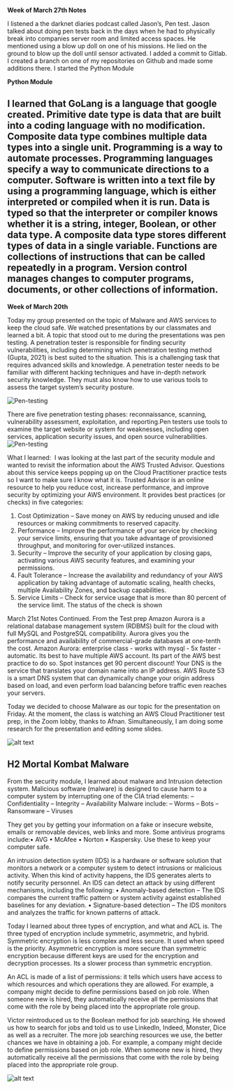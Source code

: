 **Week of March 27th Notes**

I listened a the darknet diaries podcast called Jason’s, Pen test. Jason 
talked about doing pen tests back in the days when he had to physically 
break into companies server room and limited access spaces. He mentioned 
using a blow up doll on one of his missions. He lied on the ground to blow up the 
doll until sensor activated. I added a commit to Gitlab. I created a branch on one 
of my repositories on Github and made some additions there.
I started the Python Module

**Python Module**

I learned that GoLang is a language that google created. 
Primitive date type is data that are built into a coding language with no modification.
Composite data type combines multiple data types into a single unit.
Programming is a way to automate processes. Programming languages specify a way to communicate 
directions to a computer. Software is written into a text file by using a programming language, 
which is either interpreted or compiled when it is run. Data is typed so that the interpreter or 
compiler knows whether it is a string, integer, Boolean, or other data type.
A composite data type stores different types of data in a single variable.
Functions are collections of instructions that can be called repeatedly in a program.
Version control manages changes to computer programs, documents, or other collections of information.
---------------------------------------------------------------------------------------------------------------

**Week of March 20th**

Today my group presented on the topic of Malware and AWS services 
to keep the cloud safe. We watched presentations by our classmates 
and learned a  bit. A topic that stood out to me during the presentations 
was pen testing. A penetration tester is responsible for finding security 
vulnerabilities, including determining which penetration testing method 
(Gupta, 2021) is best suited to the situation. This is a challenging task 
that requires advanced skills and knowledge. A penetration tester needs 
to be familiar with different hacking techniques and have in-depth network 
security knowledge. They must also know how to use various tools to assess 
the target system’s security posture.

![Pen-testing](https://www.eccouncil.org/cybersecurity-exchange/wp-content/uploads/2022/03/Penetration-Testing-Phases-1024x512.jpg) 

There are five penetration testing phases: reconnaissance, scanning, vulnerability assessment, exploitation, and reporting.Pen testers use tools to examine the target website or system for weaknesses, 
including open services, application security issues, and open source vulnerabilities.
![Pen-testing](https://www.satalytics.com.au/wp-content/uploads/2020/02/5-key-steps-in-Pen-testing-process.png)


What I learned: 
I  was looking at the last part of the security module and wanted to 
revisit the information about the AWS Trusted Advisor. Questions about this 
service keeps popping up on the Cloud Practitioner practice tests so I want to 
make sure I know what it is.
Trusted Advisor is an online resource to help you reduce cost, increase 
performance, and improve security by optimizing your AWS environment. 
It provides best practices (or checks) in five categories:
1. Cost Optimization – Save money on AWS by reducing unused and 
idle resources or making commitments to reserved capacity.
2. Performance – Improve the performance of your service by checking 
your service limits, ensuring that you take advantage of provisioned throughput, 
and monitoring for over-utilized instances.
3. Security – Improve the security of your application by closing gaps, 
activating various AWS security features, and examining your permissions.
4. Fault Tolerance – Increase the availability and redundancy of your AWS 
application by taking advantage of automatic scaling, health checks, multiple 
Availability Zones, and backup capabilities.
5. Service Limits – Check for service usage that is more than 80 percent of the service limit.
The status of the check is shown 
 
March 21st Notes Continued.
From the Test prep 
Amazon Aurora is a relational database management system (RDBMS) built for the cloud with full MySQL and PostgreSQL compatibility. Aurora gives you the performance and availability of commercial-grade databases at one-tenth the cost.
Amazon Aurora: enterprise class - works with mysql - 5x faster -automatic. 
Its best to have multiple AWS account.  Its part of the AWS best practice to do so. 
Spot instances get 90 percent discount! 
Your DNS is the service that translates your domain name into an IP address. AWS Route 53 is a smart DNS system that can dynamically change your origin address based on load, and even perform load balancing before traffic even reaches your servers.


Today we decided to choose Malware as our topic for the presentation on Friday. At the moment, the class is watching an AWS Cloud Practitioner test prep, in the Zoom lobby, thanks to Afnan. Simultaneously, I am doing some research for the  presentation and editing some slides. 

![alt text](https://www.bleepstatic.com/content/hl-images/2023/02/13/mortal-kombat.jpg)
## H2 Mortal Kombat Malware


From the security module, I learned about malware and Intrusion detection system. 
Malicious software (malware) is designed to cause harm to a computer system 
by interrupting one of the CIA triad elements: – Confidentiality – Integrity – Availability
Malware include: – Worms – Bots – Ransomware – Viruses

They get you by getting your information on a fake or insecure website, emails or 
removable devices, web links and more. 
Some antivirus programs include:• AVG • McAfee • Norton • Kaspersky. Use these to 
keep your computer safe. 

An intrusion detection system (IDS) is a hardware or software solution that monitors a 
network or a computer system to detect intrusions or malicious activity. When this kind 
of activity happens, the IDS generates alerts to notify security personnel.
An IDS can detect an attack by using different mechanisms, including the following:
• Anomaly-based detection – The IDS compares the current traffic pattern or system 
activity against established baselines for any deviation. • Signature-based detection – The IDS monitors and analyzes the traffic for known patterns 
of attack.

Today I learned about three types of encryption, and what and ACL is. The three typed of encryption include symmetric, asymmetric, and hybrid.  Symmetric encryption is less complex and less secure. It used when speed is the priority. Asymmetric encryption is more secure than symmetric encryption because different keys are used for the encryption and decryption processes. Its a slower process than symmetric encryption.  

An ACL is made of a list of permissions: it tells which users have access to which resources and which operations they are allowed. For example, a company might decide to define permissions based on job role. When someone new is hired, they automatically receive all the permissions that come with the role by being placed into the appropriate role group.

Victor reintroduced us to the Boolean method for job searching. He showed us how to search for jobs  and told us to use  LinkedIn, Indeed, Monster, Dice as well as a recruiter. The more job searching resources we use, the better chances we have in obtaining a job. For example, a company might decide to define permissions based on job role. When someone new is hired, they automatically receive all the permissions that come with the role by being placed into the appropriate role group.

![alt text](https://www.thesslstore.com/blog/wp-content/uploads/2020/11/how-encryption-works-symmetric-encryption.png)

